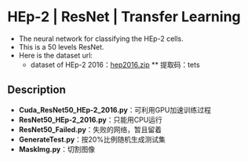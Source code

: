 HEp-2 | ResNet | Transfer Learning
====
* The neural network for classifying the HEp-2 cells.<br>
* This is a 50 levels ResNet.
* Here is the dataset url:
    * dataset of HEp-2 2016：[hep2016.zip](https://pan.baidu.com/s/1X4EQQJKJbwi4CXH_wd7XpA "https://pan.baidu.com/s/1X4EQQJKJbwi4CXH_wd7XpA")
    ** 提取码：tets
    
## **Description**
* **Cuda_ResNet50_HEp-2_2016.py**：可利用GPU加速训练过程
* **ResNet50_HEp-2_2016.py**：只能用CPU运行
* **ResNet50_Failed.py**：失败的网络，暂且留着
* **GenerateTest.py**：按20%比例随机生成测试集
* **MaskImg.py**：切割图像
